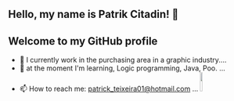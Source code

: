  ## Hello, my name is Patrik Citadin! 👋
## Welcome to my GitHub profile


- 🔭 I currently work in the purchasing area in a graphic industry....
- 🌱 at the moment I'm learning, Logic programming, Java, Poo. ...
- 📫 How to reach me: patrick_teixeira01@hotmail.com ...
<a href="https://www.linkedin.com/in/patrik-citadin-teixeira-343a9817b/" target="_blank"> <img width="10%" height="10%" src="https://cdn.jsdelivr.net/gh/devicons/devicon/icons/linkedin/linkedin-original-wordmark.svg" /> </a>
          
